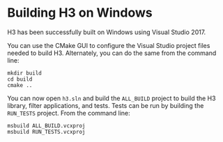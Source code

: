 # Building H3 on Windows

H3 has been successfully built on Windows using Visual Studio 2017.

You can use the CMake GUI to configure the Visual Studio project files needed to build H3. Alternately, you can do the same from the command line:

```
mkdir build
cd build
cmake ..
```

You can now open `h3.sln` and build the `ALL_BUILD` project to build the H3 library, filter applications, and tests. Tests can be run by building the `RUN_TESTS` project. From the command line:

```
msbuild ALL_BUILD.vcxproj
msbuild RUN_TESTS.vcxproj
```
